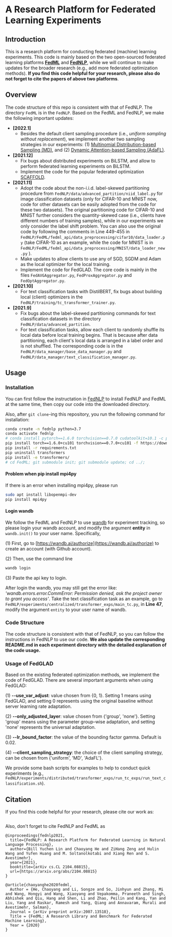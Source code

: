 # A Research Platform for Federated Learning Experiments 

## Introduction

This is a research platform for conducting federated (machine) learning experiments. This code is mainly based on the two open-sourced federated learning platforms **[FedML](https://github.com/FedML-AI/FedML)** and **[FedNLP](https://github.com/FedML-AI/FedNLP)**, while we will continue to make updates for the broader research (e.g., add more federated optimization methods). **If you find this code helpful for your research, please also do not forget to cite the papers of above two platforms**.

## Overview

The code structure of this repo is consistent with that of FedNLP. The directory ``FedML`` is in the ``FedNLP``. Based on the FedML and FedNLP, we make the following important updates:

+ **[2022.1]**
  - Besides the default client sampling procedure (i.e., *uniform sampling without replacement*), we implement another two sampling strategies in our experiments: (1) [Multinomial Distribution-based Sampling (MD)](https://arxiv.org/abs/2107.12211), and (2) [Dynamic Attention-based Sampling (AdaFL)](https://arxiv.org/abs/2108.05765).
+ **[2021.12]**
  - Fix bugs about distributed experiments on BiLSTM, and allow to perform federated learning experiments on BiLSTM.
  - Implement the code for the popular federated optimization [SCAFFOLD](https://arxiv.org/abs/1910.06378).
+ **[2021.11]**
  - Adopt the code about the non-i.i.d. label-skewed partitioning procedure from ``FedNLP/data/advanced_partition/niid_label.py``  for image classification datasets (only for CIFAR-10 and MNIST now, code for other datasets can be easily adopted from the code for these two datasets). The original partitioning code for CIFAR-10 and MNIST further considers the quantity-skewed case (i.e., clients have different numbers of training samples), while in our experiments we only consider the label shift problem. You can also use the original code by following the comments in Line 449-455 in ``FedNLP/FedML/fedml_api/data_preprocessing/cifar10/data_loader.py`` (take CIFAR-10 as an example, while the code for MNIST is in ``FedNLP/FedML/fedml_api/data_preprocessing/MNIST/data_loader_new.py`` ).
  - Make updates to allow clients to use any of SGD, SGDM and Adam as the local optimizer for the local training.
  - Implement the code for FedGLAD. The core code is mainly in the files ``FedAVGAggregator.py``, ``FedProxAggregator.py`` and ``FedOptAggregator.py``.
+ **[2021.10]**
  - For text classification tasks with DistilBERT, fix bugs about building local (client) optimizers in the ``FedNLP/training/tc_transformer_trainer.py``.
+ **[2021.9]**
  - Fix bugs about the label-skewed partitioning commands for text classification datasets in the directory ``FedNLP/data/advanced_partition``.
  - For text classification tasks, allow each client to randomly shuffle its local data before local training begins. That is because after data partitioning, each client's local data is arranged in a label order and is not shuffled. The corresponding code is in the ``FedNLP/data_manager/base_data_manager.py`` and ``FedNLP/data_manager/text_classification_manager.py``.

## Usage

### Installation

You can first follow the instructation in [FedNLP](https://github.com/FedML-AI/FedNLP) to install FedNLP and FedML at the same time, then copy our code into the downloaded directory.

Also, after `git clone`-ing this repository, you run the following command for installation:

```bash
conda create -n fednlp python=3.7
conda activate fednlp
# conda install pytorch==1.6.0 torchvision==0.7.0 cudatoolkit=10.1 -c pytorch -n fednlp
pip install torch==1.6.0+cu101 torchvision==0.7.0+cu101 -f https://download.pytorch.org/whl/torch_stable.html
pip install -r requirements.txt 
pip uninstall transformers
pip install -e transformers/
# cd FedML; git submodule init; git submodule update; cd ../;
```

#### Problem when pip install mpi4py

If there is an error when installing mpi4py, please run
```bash
sudo apt install libopenmpi-dev
pip install mpi4py
```

#### Login wandb

We follow the FedML and FedNLP to use [wandb](https://wandb.ai/site) for experiment tracking, so please login your wandb account, and modify the argument **entity** in ``wandb.init()`` to your user name. Specifically,

(1) First, go to [https://wandb.ai/authorize](https://wandb.ai/authorize) to create an account (with Github account).

(2) Then, use the command line

```bash
wandb login
```

(3) Paste the api key to login.

After login the wandb, you may still get the error like:
*'wandb.errors.error.CommError: Permission denied, ask the project owner to grant you access'*.
Take the text classification task as an example, go to ``FedNLP/experiments/centralized/transformer_exps/main_tc.py``, in **Line 47**, modify the argument `entity` to your user name of wandb.

### Code Structure

The code structure is consistent with that of FedNLP, so you can follow the instructions in FedNLP to use our code. **We also update the corresponding README.md in each experiment directory with the detailed explanation of the code usage.**

### Usage of FedGLAD

Based on the existing federated optimization methods, we implement the code of FedGLAD. There are several important arguments when using FedGLAD:

(1) **--use_var_adjust**: value chosen from {0, 1}. Setting 1 means using FedGLAD, and setting 0 represents using the original 
baseline without server learning rate adaptation.

(2) **--only_adjusted_layer**: value chosen from {'group', 'none'}. Setting 'group' means using the parameter group–wise
adaptation, and setting 'none' represents the universal adaptation.

(3) **--lr_bound_factor**: the value of the bounding factor gamma. Default is 0.02.

(4) **--client_sampling_strategy**: the choice of the client sampling strategy, can be chosen from {'uniform', 'MD', 'AdaFL'}.

We provide some bash scripts for examples to help to conduct quick experiments (e.g., ``FedNLP/experiments/distributed/transformer_exps/run_tc_exps/run_text_classification.sh``). 

## Citation

If you find this code helpful for your research, please cite our work as:

```

```

Also, don't forget to cite FedNLP and FedML as

```
@inproceedings{fednlp2021,
  title={FedNLP: A Research Platform for Federated Learning in Natural Language Processing},
  author={Bill Yuchen Lin and Chaoyang He and ZiHang Zeng and Hulin Wang and Yufen Huang and M. Soltanolkotabi and Xiang Ren and S. Avestimehr},
  year={2021},
  booktitle={arXiv cs.CL 2104.08815},
  url={https://arxiv.org/abs/2104.08815}
}
```

```
@article{chaoyanghe2020fedml,
  Author = {He, Chaoyang and Li, Songze and So, Jinhyun and Zhang, Mi and Wang, Hongyi and Wang, Xiaoyang and Vepakomma, Praneeth and Singh, Abhishek and Qiu, Hang and Shen, Li and Zhao, Peilin and Kang, Yan and Liu, Yang and Raskar, Ramesh and Yang, Qiang and Annavaram, Murali and Avestimehr, Salman},
  Journal = {arXiv preprint arXiv:2007.13518},
  Title = {FedML: A Research Library and Benchmark for Federated Machine Learning},
  Year = {2020}
}
```

